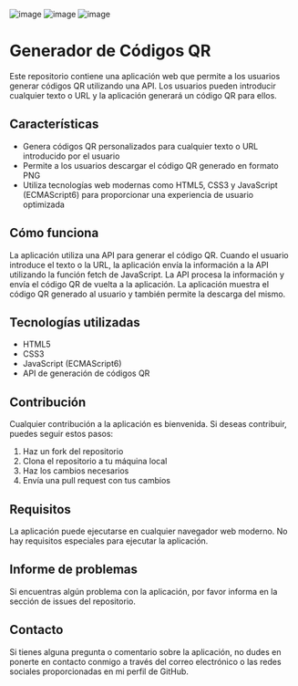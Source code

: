 
![image](https://user-images.githubusercontent.com/94486146/233431261-055c06eb-c13f-4964-a8ea-c473f09af210.png)
![image](https://user-images.githubusercontent.com/94486146/233431452-02de314e-ecfb-45bb-b899-1932358a3209.png)
![image](https://user-images.githubusercontent.com/94486146/233431535-46495145-d07a-4ad6-8689-c4156814519b.png)

# Generador de Códigos QR

Este repositorio contiene una aplicación web que permite a los usuarios generar códigos QR utilizando una API. Los usuarios pueden introducir cualquier texto o URL y la aplicación generará un código QR para ellos.

## Características

- Genera códigos QR personalizados para cualquier texto o URL introducido por el usuario
- Permite a los usuarios descargar el código QR generado en formato PNG
- Utiliza tecnologías web modernas como HTML5, CSS3 y JavaScript (ECMAScript6) para proporcionar una experiencia de usuario optimizada

## Cómo funciona

La aplicación utiliza una API para generar el código QR. Cuando el usuario introduce el texto o la URL, la aplicación envía la información a la API utilizando la función fetch de JavaScript. La API procesa la información y envía el código QR de vuelta a la aplicación. La aplicación muestra el código QR generado al usuario y también permite la descarga del mismo.

## Tecnologías utilizadas

- HTML5
- CSS3
- JavaScript (ECMAScript6)
- API de generación de códigos QR

## Contribución

Cualquier contribución a la aplicación es bienvenida. Si deseas contribuir, puedes seguir estos pasos:

1. Haz un fork del repositorio
2. Clona el repositorio a tu máquina local
3. Haz los cambios necesarios
4. Envía una pull request con tus cambios

## Requisitos

La aplicación puede ejecutarse en cualquier navegador web moderno. No hay requisitos especiales para ejecutar la aplicación.

## Informe de problemas

Si encuentras algún problema con la aplicación, por favor informa en la sección de issues del repositorio.

## Contacto

Si tienes alguna pregunta o comentario sobre la aplicación, no dudes en ponerte en contacto conmigo a través del correo electrónico o las redes sociales proporcionadas en mi perfil de GitHub.


